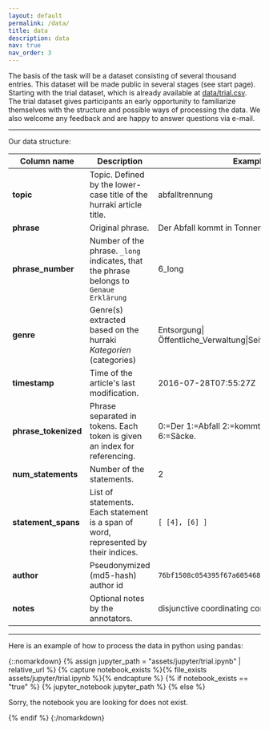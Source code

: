 ```yaml
---
layout: default
permalink: /data/
title: data
description: data
nav: true
nav_order: 3
---
```


The basis of the task will be a dataset consisting of several thousand entries. This dataset will be made public in several stages (see start page). Starting with the trial dataset, which is already available at [data/trial.csv](https://github.com/german-easy-to-read/statements/blob/master/data/trial.csv). The trial dataset gives participants an early opportunity to familiarize themselves with the structure and possible ways of processing the data. We also welcome any feedback and are happy to answer questions via e-mail. 

---
Our data structure:

|Column name | Description | Example value |
|---|---|---|
|**topic**| Topic. Defined by the lower-case title of the hurraki article title. | abfalltrennung | 
|**phrase**| Original phrase. | Der Abfall kommt in Tonnen oder Säcke. | 
|**phrase_number**| Number of the phrase. `_long` indicates, that the phrase belongs to `Genaue Erklärung` | 6_long | 
|**genre**| Genre(s) extracted based on the hurraki _Kategorien_ (categories) | Entsorgung\|Öffentliche_Verwaltung\|Seiten_mit_defekten_Dateilinks | 
|**timestamp**| Time of the article's last modification. | 2016-07-28T07:55:27Z | 
|**phrase_tokenized**| Phrase separated in tokens. Each token is given an index for referencing. | 0:=Der 1:=Abfall 2:=kommt 3:=in 4:=Tonnen 5:=oder 6:=Säcke. | 
|**num_statements**| Number of the statements. | 2 | 
|**statement_spans**| List of statements. Each statement is a span of word, represented by their indices.  | `[ [4], [6] ]` | 
|**author**| Pseudonymized (md5-hash) author id | `76bf1508c054395f67a605468d76c22f` |
|**notes**| Optional notes by the annotators. | disjunctive coordinating conjunction used |

---



Here is an example of how to process the data in python using pandas:

{::nomarkdown}
{% assign jupyter_path = "assets/jupyter/trial.ipynb" | relative_url %}
{% capture notebook_exists %}{% file_exists assets/jupyter/trial.ipynb %}{% endcapture %}
{% if notebook_exists == "true" %}
{% jupyter_notebook jupyter_path %}
{% else %}

<p>Sorry, the notebook you are looking for does not exist.</p>
{% endif %}
{:/nomarkdown}
